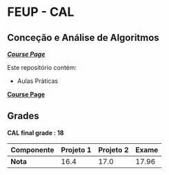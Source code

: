 # FEUP - CAL

## Conceção e Análise de Algoritmos


[***Course Page***](https://sigarra.up.pt/feup/pt/ucurr_geral.ficha_uc_view?pv_ocorrencia_id=436441)

Este repositório contém:
- Aulas Práticas

[**Course Page**](https://github.com/Ca-moes/MeatWagons)

## Grades

**CAL final grade : 18**

| Componente | Projeto 1 | Projeto 2 | Exame |
| --- | --- | --- | --- |
| **Nota** | 16.4 | 17.0 | 17.96 |
